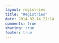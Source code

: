 ```yaml
---
layout: registries 
title: "Registries"
date: 2014-02-14 21:14
comments: true
sharing: true
footer: true 
---
```

